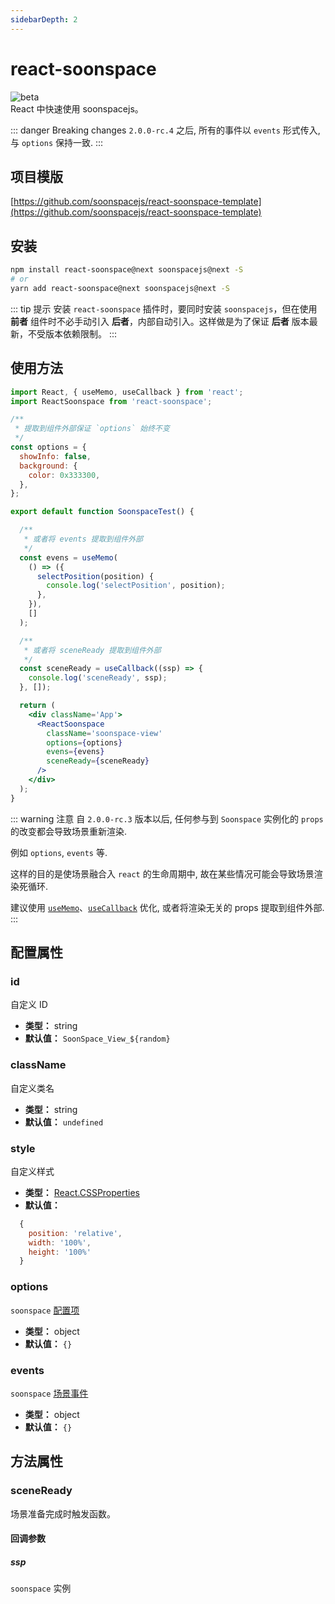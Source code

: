 ```yaml
---
sidebarDepth: 2
---
```


# react-soonspace

![beta](https://img.shields.io/npm/v/react-soonspace/next.svg)
<br>
React 中快速使用 soonspacejs。

::: danger Breaking changes
`2.0.0-rc.4` 之后, 所有的事件以 `events` 形式传入, 与 `options` 保持一致.
:::

<!-- 项目模版 -->

## 项目模版

[https://github.com/soonspacejs/react-soonspace-template](https://github.com/soonspacejs/react-soonspace-template)

## 安装

```bash
npm install react-soonspace@next soonspacejs@next -S
# or
yarn add react-soonspace@next soonspacejs@next -S
```

::: tip 提示
安装 `react-soonspace` 插件时，要同时安装 `soonspacejs`，但在使用 **前者** 组件时不必手动引入 **后者**，内部自动引入。这样做是为了保证 **后者** 版本最新，不受版本依赖限制。
:::

<!-- 使用方法 -->

## 使用方法

```jsx
import React, { useMemo, useCallback } from 'react';
import ReactSoonspace from 'react-soonspace';

/**
 * 提取到组件外部保证 `options` 始终不变
 */
const options = {
  showInfo: false,
  background: {
    color: 0x333300,
  },
};

export default function SoonspaceTest() {

  /**
   * 或者将 events 提取到组件外部
   */
  const evens = useMemo(
    () => ({
      selectPosition(position) {
        console.log('selectPosition', position);
      },
    }),
    []
  );

  /**
   * 或者将 sceneReady 提取到组件外部
   */
  const sceneReady = useCallback((ssp) => {
    console.log('sceneReady', ssp);
  }, []);

  return (
    <div className='App'>
      <ReactSoonspace
        className='soonspace-view'
        options={options}
        evens={evens}
        sceneReady={sceneReady}
      />
    </div>
  );
}
```

::: warning 注意
自 `2.0.0-rc.3` 版本以后, 任何参与到 `Soonspace` 实例化的 `props` 的改变都会导致场景重新渲染.

例如 `options`, `events` 等.

这样的目的是使场景融合入 `react` 的生命周期中, 故在某些情况可能会导致场景渲染死循环.

建议使用 [`useMemo`](https://zh-hans.reactjs.org/docs/hooks-reference.html#usememo)、[`useCallback`](https://zh-hans.reactjs.org/docs/hooks-reference.html#usecallback) 优化, 或者将渲染无关的 props 提取到组件外部.
:::

## 配置属性

### id

自定义 ID

- **类型：** string
- **默认值：** `SoonSpace_View_${random}`

### className

自定义类名

- **类型：** string
- **默认值：** `undefined`

### style

自定义样式

- **类型：** [React.CSSProperties](https://www.npmjs.com/package/csstype)
- **默认值：**

```js
  {
    position: 'relative',
    width: '100%',
    height: '100%'
  }
```

### options

`soonspace` [配置项](../../guide/config.html)

- **类型：** object
- **默认值：** `{}`

### events

`soonspace` [场景事件](../../guide/event.html)

- **类型：** object
- **默认值：** `{}`
<!-- 方法属性 -->

## 方法属性

### sceneReady

场景准备完成时触发函数。

#### 回调参数

##### ssp

`soonspace` 实例

